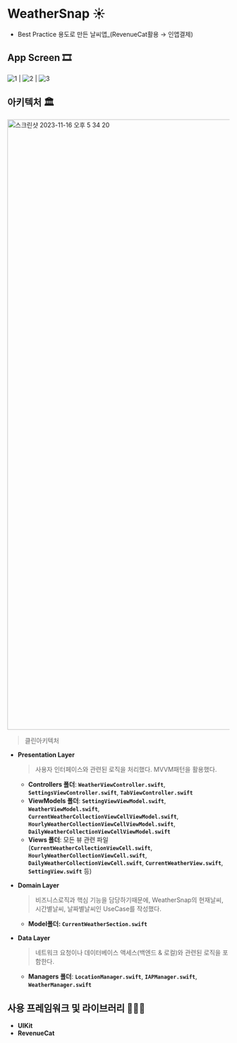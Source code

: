 # WeatherSnap ☀️

- Best Practice 용도로 만든 날씨앱_(RevenueCat활용 → 인앱결제)

## App Screen 🎞️

![1](https://github.com/Woobios97/WeatherSnap/assets/138302237/6b9e53da-828f-48f4-9c8b-8bb127afdbef) | ![2](https://github.com/Woobios97/WeatherSnap/assets/138302237/daee7150-2a3d-4fbd-b13c-ede4db256b7d) | ![3](https://github.com/Woobios97/WeatherSnap/assets/138302237/e7ce3b64-0538-4b67-ad69-16837ccac9dc)


## 아키텍처 🏛️

<img width="1379" alt="스크린샷 2023-11-16 오후 5 34 20" src="https://github.com/Woobios97/WeatherSnap/assets/138302237/91684859-f825-44c0-8f1b-c3f5ea3ec7f0">

<br/>

> 클린아키텍처
> 
- **Presentation Layer**
    
    > 사용자 인터페이스와 관련된 로직을 처리했다. MVVM패턴을 활용했다.
    > 
    - **Controllers 폴더**: **`WeatherViewController.swift`**, **`SettingsViewController.swift`**, **`TabViewController.swift`**
    - **ViewModels 폴더**: **`SettingViewViewModel.swift`**, **`WeatherViewModel.swift`**, **`CurrentWeatherCollectionViewCellViewModel.swift`**, **`HourlyWeatherCollectionViewCellViewModel.swift`**, **`DailyWeatherCollectionViewCellViewModel.swift`**
    - **Views 폴더**: 모든 뷰 관련 파일 (**`CurrentWeatherCollectionViewCell.swift`**, **`HourlyWeatherCollectionViewCell.swift`**, **`DailyWeatherCollectionViewCell.swift`**, **`CurrentWeatherView.swift`**, **`SettingView.swift`** 등)
- **Domain Layer**
    
    > 비즈니스로직과 핵심 기능을 담당하기때문에, WeatherSnap의 현재날씨, 시간별날씨, 날짜별날씨인 UseCase를 작성했다.
    > 
    - **Model폴더: `CurrentWeatherSection.swift`**
- **Data Layer**
    
    > 네트워크 요청이나 데이터베이스 액세스(백엔드 & 로컬)와 관련된 로직을 포함한다.
    > 
    - **Managers 폴더**: **`LocationManager.swift`**, **`IAPManager.swift`**, **`WeatherManager.swift`**
    

## 사용 프레임워크 및 라이브러리 👨🏻‍💻

- **UIKit**
- **RevenueCat**
